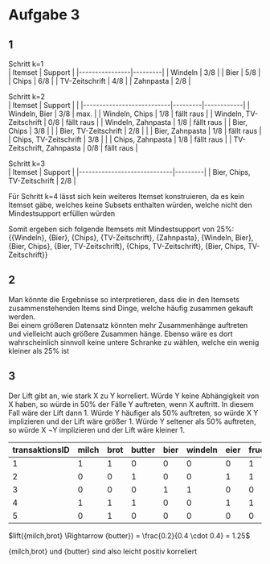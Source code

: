 # Aufgabe 3
## 1
Schritt k=1  
| Itemset        | Support |
|----------------|---------|
| Windeln        | 3/8     |
| Bier           | 5/8     |
| Chips          | 6/8     |
| TV-Zeitschrift | 4/8     |
| Zahnpasta      | 2/8     |

Schritt k=2  
| Itemset                   | Support |            |
|---------------------------|---------|------------|
| Windeln, Bier             | 3/8     | max.       |
| Windeln, Chips            | 1/8     | fällt raus |
| Windeln, TV-Zeitschrift   | 0/8     | fällt raus |
| Windeln, Zahnpasta        | 1/8     | fällt raus |
| Bier, Chips               | 3/8     |            |
| Bier, TV-Zeitschrift      | 2/8     |            |
| Bier, Zahnpasta           | 1/8     | fällt raus |
| Chips, TV-Zeitschrift     | 3/8     |            |
| Chips, Zahnpasta          | 1/8     | fällt raus |
| TV-Zeitschrift, Zahnpasta | 0/8     | fällt raus |


Schritt k=3  
| Itemset                     | Support |
|-----------------------------|---------|
| Bier, Chips, TV-Zeitschrift | 2/8     |

Für Schritt k=4 lässt sich kein weiteres Itemset konstruieren, da es kein Itemset gäbe, welches keine Subsets enthalten würden, welche nicht den Mindestsupport erfüllen würden

Somit ergeben sich folgende Itemsets mit Mindestsupport von 25%: {{Windeln}, {Bier}, {Chips}, {TV-Zeitschrift}, {Zahnpasta}, {Windeln, Bier}, {Bier, Chips}, {Bier, TV-Zeitschrift}, {Chips, TV-Zeitschrift}, {Bier, Chips, TV-Zeitschrift}}

## 2
Man könnte die Ergebnisse so interpretieren, dass die in den Itemsets zusammenstehenden Items sind Dinge, welche häufig zusammen gekauft werden.  
Bei einem größeren Datensatz könnten mehr Zusammenhänge auftreten und vielleicht auch größere Zusammen hänge. Ebenso wäre es dort wahrscheinlich sinnvoll keine untere Schranke zu wählen, welche ein wenig kleiner als 25% ist

## 3
Der Lift gibt an, wie stark X zu Y korreliert. Würde Y keine Abhängigkeit von X haben, so würde in 50% der Fälle Y auftreten, wenn X auftritt. In diesem Fall wäre der Lift dann 1. Würde Y häufiger als 50% auftreten, so würde X Y implizieren und der Lift wäre größer 1. Würde Y seltener als 50% auftreten, so würde X ¬Y implizieren und der Lift wäre kleiner 1.

| transaktionsID | milch | brot | butter | bier | windeln | eier | frucht |
|----------------|-------|------|--------|------|---------|------|--------|
| 1              | 1     | 1    | 0      | 0    | 0       | 0    | 1      |
| 2              | 0     | 0    | 1      | 0    | 0       | 1    | 1      |
| 3              | 0     | 0    | 0      | 1    | 1       | 0    | 0      |
| 4              | 1     | 1    | 1      | 0    | 0       | 1    | 1      |
| 5              | 0     | 1    | 0      | 0    | 0       | 0    | 0      |



$lift({milch,brot} \Rightarrow {butter}) = \frac{0.2}{0.4 \cdot 0.4} = 1.25$

{milch,brot} und {butter} sind also leicht positiv korreliert
